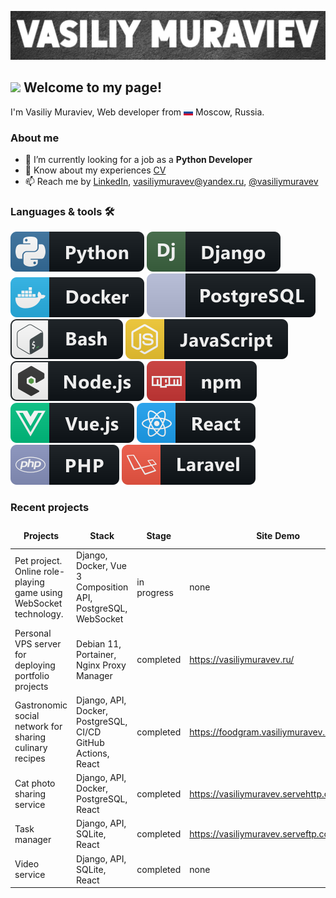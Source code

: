 [![Header](https://github.com/vasiliy-muravev/vasiliy-muravev/blob/main/assets/github_header3.jpg)](https://vasiliymuravev.ru/)

## <img src="https://emojis.slackmojis.com/emojis/images/1531849430/4246/blob-sunglasses.gif?1531849430" width="30"/> Welcome to my page!

I'm Vasiliy Muraviev, Web developer
from ![tricolour](https://github.com/vasiliy-muravev/vasiliy-muravev/blob/main/assets/tricolour.jpg) Moscow, Russia.

### About me

- 🌱 I’m currently looking for a job as a **Python Developer**
- 📄 Know about my experiences [CV](https://hh.ru/resume/63577db6ff0b7f33680039ed1f495570556136)
- 📫 Reach me
  by [LinkedIn](https://www.linkedin.com/in/vasiliymuravev/), [vasiliymuravev@yandex.ru](vasiliymuravev@yandex.ru), [@vasiliymuravev](https://t.me/vasiliymuravev)

### Languages & tools 🛠

![python](https://github.com/vasiliy-muravev/vasiliy-muravev/blob/main/assets/badges/python.svg)
![django](https://github.com/vasiliy-muravev/vasiliy-muravev/blob/main/assets/badges/django.svg)
![docker](https://github.com/vasiliy-muravev/vasiliy-muravev/blob/main/assets/badges/docker.svg)
![postgre_sql](https://github.com/vasiliy-muravev/vasiliy-muravev/blob/main/assets/badges/postgre_sql.svg)
![bash](https://github.com/vasiliy-muravev/vasiliy-muravev/blob/main/assets/badges/bash.svg)
![js](https://github.com/vasiliy-muravev/vasiliy-muravev/blob/main/assets/badges/js.svg)
![nodejs_larger](https://github.com/vasiliy-muravev/vasiliy-muravev/blob/main/assets/badges/nodejs_larger.svg)
![npm](https://github.com/vasiliy-muravev/vasiliy-muravev/blob/main/assets/badges/npm.svg)
![vue](https://github.com/vasiliy-muravev/vasiliy-muravev/blob/main/assets/badges/vue.svg)
![react](https://github.com/vasiliy-muravev/vasiliy-muravev/blob/main/assets/badges/react.svg)
![php](https://github.com/vasiliy-muravev/vasiliy-muravev/blob/main/assets/badges/php.svg)
![laravel](https://github.com/vasiliy-muravev/vasiliy-muravev/blob/main/assets/badges/laravel.svg)

### Recent projects

<table>
  <thead align="center">
    <tr border: none;>
      <td><b>Projects</b></td>
      <td><b>Stack</b></td>
      <td><b>Stage</b></td>
      <td><b>Site Demo</b></td>
      <td><b>Code link</b></td>
    </tr>
  </thead>
  <tbody>
    <tr>
      <td>Pet project. Online role-playing game using WebSocket technology.</td>
      <td>Django, Docker,  Vue 3 Composition API, PostgreSQL, WebSocket</td>
      <td>in progress</td>
      <td>none</td>
      <td>none</td>
    </tr>
    <tr>
      <td>Personal VPS server for deploying portfolio projects</td>
      <td>Debian 11, Portainer, Nginx Proxy Manager</td>
      <td>completed</td>
      <td><a href="https://vasiliymuravev.ru/">https://vasiliymuravev.ru/</a></td>
      <td><a href="https://github.com/vasiliy-muravev/portfolio_cv">github</a></td>
    </tr>
    <tr>
      <td>Gastronomic social network for sharing culinary recipes</td>
      <td>Django, API, Docker, PostgreSQL, СI/CD GitHub Actions, React</td>
      <td>completed</td>
      <td><a href="https://foodgram.vasiliymuravev.ru/recipes">https://foodgram.vasiliymuravev.ru/recipes</a></td>
      <td><a href="https://github.com/vasiliy-muravev/foodgram">github</a></td>
    </tr>
    <tr>
      <td>Cat photo sharing service</td>
      <td>Django, API, Docker, PostgreSQL, React</td>
      <td>completed</td>
      <td><a href="https://vasiliymuravev.servehttp.com/">https://vasiliymuravev.servehttp.com</a></td>
      <td><a href="https://github.com/vasiliy-muravev/kittygram_final">github</a></td>
    </tr>
    <tr>
      <td>Task manager</td>
      <td>Django, API, SQLite, React</td>
      <td>completed</td>
      <td><a href="https://vasiliymuravev.serveftp.com//">https://vasiliymuravev.serveftp.com</a></td>
      <td><a href="https://github.com/vasiliy-muravev/taski-docker">github</a></td>
    </tr>
    <tr>
      <td>Video service</td>
      <td>Django, API, SQLite, React</td>
      <td>completed</td>
      <td>none</td>
      <td><a href="https://github.com/vasiliy-muravev/api_final_yatube">github</a></td>
    </tr>
  </tbody>
</table>
